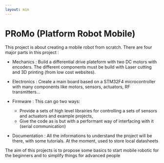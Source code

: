 ```yaml
---
layout: min
---
```


# PRoMo (Platform Robot Mobile)


This project is about creating a mobile robot from scratch.
There are four major parts in this project :

- Mechanics : Build a differential drive plateform with two DC motors with encoders. The different components must be build with Laser cutting and 3D printing (from low cost websites).
			
- Electronics : Create a main board based on a STM32F4 microcontroller with many components like motors, sensors, actuators, RF transmitters...
			
- Firmware : This can go two ways:
	- Provide a sets of high level librairies for controlling a sets of sensors and actuators and example projects, 
	- Give the code as is but with a performant way of interfacing with it (serial communication)

- Documentation : All the informations to understand the project will be there, with some tutorials. At the moment, used to store local datasheets
			
The aim of this projects is to propose some basics to start mobile robotic for the beginners and to simplify things for advanced people